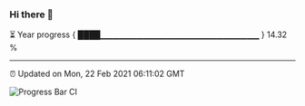 ### Hi there 👋

⏳ Year progress { ████▁▁▁▁▁▁▁▁▁▁▁▁▁▁▁▁▁▁▁▁▁▁▁▁▁▁ } 14.32 %

---

⏰ Updated on Mon, 22 Feb 2021 06:11:02 GMT

![Progress Bar CI](https://github.com/liununu/liununu/workflows/Progress%20Bar%20CI/badge.svg)
